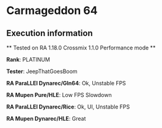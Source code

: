 # Carmageddon 64 

## Execution information

** Tested on RA 1.18.0 Crossmix 1.1.0 Performance mode **

**Rank**: PLATINUM

**Tester**: JeepThatGoesBoom


**RA ParaLLEl Dynarec/Gln64**: Ok, Unstable FPS

**RA Mupen Pure/HLE**: Low FPS Slowdown

**RA ParaLLEl Dynarec/Rice**: Ok, UI, Unstable FPS

**RA Mupen Dynarec/HLE**: Great